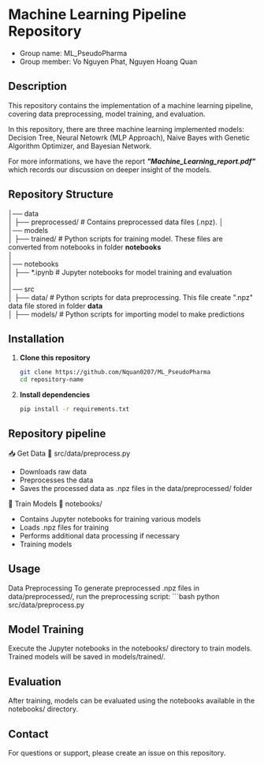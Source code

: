 # Machine Learning Pipeline Repository  
- Group name: ML_PseudoPharma
- Group member: Vo Nguyen Phat, Nguyen Hoang Quan

## Description  
This repository contains the implementation of a machine learning pipeline, covering data preprocessing, model training, and evaluation.  

In this repository, there are three machine learning implemented models: Decision Tree, Neural Netowrk (MLP Approach), Naive Bayes with Genetic Algorithm Optimizer, and Bayesian Network.  

For more informations, we have the report ***"Machine_Learning_report.pdf"*** which records our discussion on deeper insight of the models.


## Repository Structure  
│── data  
│ ├── preprocessed/   # Contains preprocessed data files (.npz).
│  
│── models  
│ ├── trained/  # Python scripts for training model. These files are converted from notebooks in folder **notebooks**  
│  
│── notebooks  
│ ├── *.ipynb   # Jupyter notebooks for model training and evaluation  
│  
│── src  
│ ├── data/     # Python scripts for data preprocessing. This file create ".npz" data file stored in folder **data**  
│ ├── models/   # Python scripts for importing model to make predictions

## Installation  
1. **Clone this repository**  
    ```bash
   git clone https://github.com/Nquan0207/ML_PseudoPharma
   cd repository-name

2. **Install dependencies**
    ```bash
   pip install -r requirements.txt

## Repository pipeline
📥 Get Data
📂 src/data/preprocess.py
- Downloads raw data
- Preprocesses the data
- Saves the processed data as .npz files in the data/preprocessed/ folder

🎯 Train Models
📂 notebooks/
- Contains Jupyter notebooks for training various models
- Loads .npz files for training
- Performs additional data processing if necessary
- Training models


## Usage
Data Preprocessing
To generate preprocessed .npz files in data/preprocessed/, run the preprocessing script:
    ```bash
    python src/data/preprocess.py

## Model Training
Execute the Jupyter notebooks in the notebooks/ directory to train models. Trained models will be saved in models/trained/.

## Evaluation
After training, models can be evaluated using the notebooks available in the notebooks/ directory.

## Contact
For questions or support, please create an issue on this repository.

